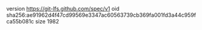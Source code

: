 version https://git-lfs.github.com/spec/v1
oid sha256:ae91962d4f47cd99569e3347ac60563739cb369fa001fd3a44c959fca55b081c
size 1982
